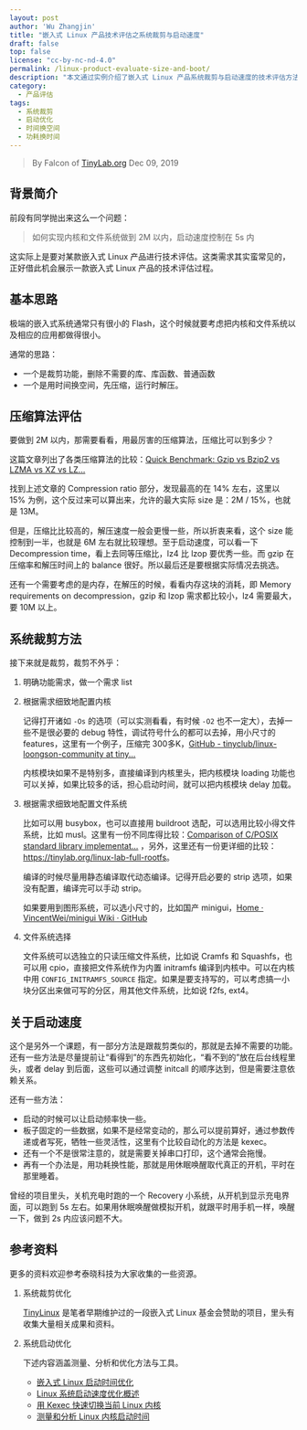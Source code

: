```yaml
---
layout: post
author: 'Wu Zhangjin'
title: "嵌入式 Linux 产品技术评估之系统裁剪与启动速度"
draft: false
top: false
license: "cc-by-nc-nd-4.0"
permalink: /linux-product-evaluate-size-and-boot/
description: "本文通过实例介绍了嵌入式 Linux 产品系统裁剪与启动速度的技术评估方法。"
category:
  - 产品评估
tags:
  - 系统裁剪
  - 启动优化
  - 时间换空间
  - 功耗换时间
---
```


> By Falcon of [TinyLab.org][1]
> Dec 09, 2019

## 背景简介

前段有同学抛出来这么一个问题：

> 如何实现内核和文件系统做到 2M 以内，启动速度控制在 5s 内

这实际上是要对某款嵌入式 Linux 产品进行技术评估。这类需求其实蛮常见的，正好借此机会展示一款嵌入式 Linux 产品的技术评估过程。

## 基本思路

极端的嵌入式系统通常只有很小的 Flash，这个时候就要考虑把内核和文件系统以及相应的应用都做得很小。

通常的思路：

* 一个是裁剪功能，删除不需要的库、库函数、普通函数
* 一个是用时间换空间，先压缩，运行时解压。

## 压缩算法评估

要做到 2M 以内，那需要看看，用最厉害的压缩算法，压缩比可以到多少？

这篇文章列出了各类压缩算法的比较：[Quick Benchmark: Gzip vs Bzip2 vs LZMA vs XZ vs LZ...](https://catchchallenger.first-world.info/wiki/Quick_Benchmark:_Gzip_vs_Bzip2_vs_LZMA_vs_XZ_vs_LZ4_vs_LZO)

找到上述文章的 Compression ratio 部分，发现最高的在 14% 左右，这里以 15% 为例，这个反过来可以算出来，允许的最大实际 size 是：2M / 15%，也就是 13M。

但是，压缩比比较高的，解压速度一般会更慢一些，所以折衷来看，这个 size 能控制到一半，也就是 6M 左右就比较理想。至于启动速度，可以看一下 Decompression time，看上去同等压缩比，lz4 比 lzop 要优秀一些。而 gzip 在压缩率和解压时间上的 balance 很好。所以最后还是要根据实际情况去挑选。

还有一个需要考虑的是内存，在解压的时候，看看内存这块的消耗，即 Memory requirements on decompression，gzip 和 lzop 需求都比较小，lz4 需要最大，要 10M 以上。

## 系统裁剪方法

接下来就是裁剪，裁剪不外乎：

1. 明确功能需求，做一个需求 list

2. 根据需求细致地配置内核

    记得打开诸如 `-Os` 的选项（可以实测看看，有时候 `-O2` 也不一定大），去掉一些不是很必要的 debug 特性，调试符号什么的都可以去掉，用小尺寸的 features，这里有一个例子，压缩完 300多K，[GitHub - tinyclub/linux-loongson-community at tiny...](https://github.com/tinyclub/linux-loongson-community/tree/tiny36)

    内核模块如果不是特别多，直接编译到内核里头，把内核模块 loading 功能也可以关掉，如果比较多的话，担心启动时间，就可以把内核模块 delay 加载。

3. 根据需求细致地配置文件系统

    比如可以用 busybox，也可以直接用 buildroot 选配，可以选用比较小得文件系统，比如 musl。这里有一份不同库得比较：[Comparison of C/POSIX standard library implementat...](http://www.etalabs.net/compare_libcs.html) ，另外，这里还有一份更详细的比较：<https://tinylab.org/linux-lab-full-rootfs>。

    编译的时候尽量用静态编译取代动态编译。记得开启必要的 strip 选项，如果没有配置，编译完可以手动 strip。

    如果要用到图形系统，可以选小尺寸的，比如国产 minigui，[Home · VincentWei/minigui Wiki · GitHub](https://github.com/VincentWei/minigui/wiki)

4. 文件系统选择

    文件系统可以选独立的只读压缩文件系统，比如说 Cramfs 和 Squashfs，也可以用 cpio，直接把文件系统作为内置 initramfs 编译到内核中。可以在内核中用 `CONFIG_INITRAMFS_SOURCE` 指定。如果是要支持写的，可以考虑搞一小块分区出来做可写的分区，用其他文件系统，比如说 f2fs, ext4。

## 关于启动速度

这个是另外一个课题，有一部分方法是跟裁剪类似的，那就是去掉不需要的功能。还有一些方法是尽量提前让“看得到”的东西先初始化，“看不到的”放在后台线程里头，或者 delay 到后面，这些可以通过调整 initcall 的顺序达到，但是需要注意依赖关系。

还有一些方法：

* 启动的时候可以让启动频率快一些。
* 板子固定的一些数据，如果不是经常变动的，那么可以提前算好，通过参数传递或者写死，牺牲一些灵活性，这里有个比较自动化的方法是 kexec。
* 还有一个不是很常注意的，就是需要关掉串口打印，这个通常会拖慢。
* 再有一个办法是，用功耗换性能，那就是用休眠唤醒取代真正的开机，平时在那里睡着。

曾经的项目里头，关机充电时跑的一个 Recovery 小系统，从开机到显示充电界面，可以跑到 5s 左右。如果用休眠唤醒做模拟开机，就跟平时用手机一样，唤醒一下，做到 2s 内应该问题不大。

## 参考资料

更多的资料欢迎参考泰晓科技为大家收集的一些资源。

1. 系统裁剪优化

    [TinyLinux](https://tinylab.org/tinylinux) 是笔者早期维护过的一段嵌入式 Linux 基金会赞助的项目，里头有收集大量相关成果和资料。

2. 系统启动优化

    下述内容涵盖测量、分析和优化方法与工具。

    * [嵌入式 Linux 启动时间优化](https://tinylab.org/elinux-org-boot-time-optimization/)
    * [Linux 系统启动速度优化概述](https://tinylab.org/linux-system-boot-speedup-overview/)
    * [用 Kexec 快速切换当前 Linux 内核](https://tinylab.org/directly-switch-to-another-kernel-with-kexec/)
    * [测量和分析 Linux 内核启动时间](https://tinylab.org/measure-and-draw-the-boot-up-time-of-linux-kernel/)

[1]: https://tinylab.org
